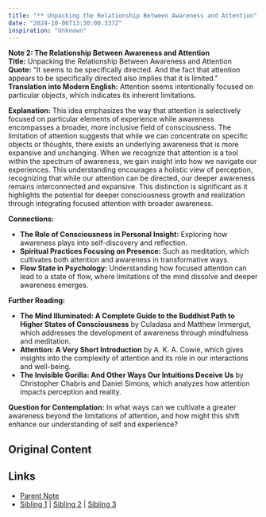 ```yaml
---
title: "** Unpacking the Relationship Between Awareness and Attention"
date: "2024-10-06T13:30:00.337Z"
inspiration: "Unknown"
---
```


  
**Note 2: The Relationship Between Awareness and Attention**  
**Title:** Unpacking the Relationship Between Awareness and Attention  
**Quote:** "It seems to be specifically directed. And the fact that attention appears to be specifically directed also implies that it is limited."  
**Translation into Modern English:** Attention seems intentionally focused on particular objects, which indicates its inherent limitations.  

**Explanation:** This idea emphasizes the way that attention is selectively focused on particular elements of experience while awareness encompasses a broader, more inclusive field of consciousness. The limitation of attention suggests that while we can concentrate on specific objects or thoughts, there exists an underlying awareness that is more expansive and unchanging. When we recognize that attention is a tool within the spectrum of awareness, we gain insight into how we navigate our experiences. This understanding encourages a holistic view of perception, recognizing that while our attention can be directed, our deeper awareness remains interconnected and expansive. This distinction is significant as it highlights the potential for deeper consciousness growth and realization through integrating focused attention with broader awareness.  

**Connections:**  
- **The Role of Consciousness in Personal Insight:** Exploring how awareness plays into self-discovery and reflection.  
- **Spiritual Practices Focusing on Presence:** Such as meditation, which cultivates both attention and awareness in transformative ways.  
- **Flow State in Psychology:** Understanding how focused attention can lead to a state of flow, where limitations of the mind dissolve and deeper awareness emerges.  

**Further Reading:**  
- **The Mind Illuminated: A Complete Guide to the Buddhist Path to Higher States of Consciousness** by Culadasa and Matthew Immergut, which addresses the development of awareness through mindfulness and meditation.  
- **Attention: A Very Short Introduction** by A. K. A. Cowie, which gives insights into the complexity of attention and its role in our interactions and well-being.  
- **The Invisible Gorilla: And Other Ways Our Intuitions Deceive Us** by Christopher Chabris and Daniel Simons, which analyzes how attention impacts perception and reality.  

**Question for Contemplation:** In what ways can we cultivate a greater awareness beyond the limitations of attention, and how might this shift enhance our understanding of self and experience?  


## Original Content



## Links

- [Parent Note](/parent-note.md)
- [Sibling 1](/zettel1.md) | [Sibling 2](/zettel2.md) | [Sibling 3](/zettel3.md)
